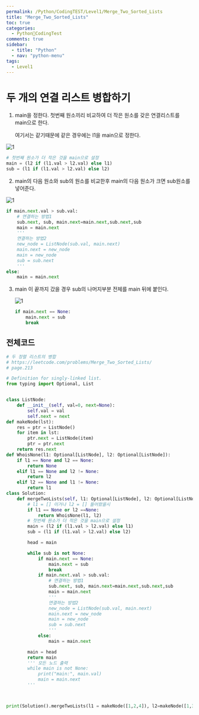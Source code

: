 ```yaml
---
permalink: /Python/CodingTEST/Level1/Merge_Two_Sorted_Lists
title: "Merge_Two_Sorted_Lists"
toc: true
categories:
  - Python🐸CodingTest
comments: true
sidebar:
  - title: "Python"
  - nav: "python-menu"
tags:
  - Level1
---
```


# 두 개의 연결 리스트 병합하기

1. main을 정한다. 첫번째 원소끼리 비교하여 더 작은 원소를 갖은 연결리스트를 main으로 한다.

   여기서는 같기때문에 같은 경우에는 l1을 main으로 정한다.

![1]({{site.baseurl}}/assets/images/python/a.png)

```python
# 첫번째 원소가 더 작은 것을 main으로 설정
main = (l2 if (l1.val > l2.val) else l1)
sub = (l1 if (l1.val > l2.val) else l2)
```

2. main의 다음 원소와 sub의 원소를 비교한후 main의 다음 원소가 크면 sub원소를 넣어준다.

![1]({{site.baseurl}}/assets/images/python/b.png)

```python
if main.next.val > sub.val:
    # 연결하는 방법1
    sub.next, sub, main.next=main.next,sub.next,sub
    main = main.next
    '''
    연결하는 방법2
    new_node = ListNode(sub.val, main.next)
    main.next = new_node
    main = new_node
    sub = sub.next
    '''
else:
    main = main.next
```

3. main 이 끝까지 갔을 경우 sub의 나머지부분 전체를 main 뒤에 붙인다.

   ![1]({{site.baseurl}}/assets/images/python/c.png)

   ```python
   if main.next == None:
       main.next = sub
       break
   ```

## 전체코드

```python
# 두 정렬 리스트의 병합
# https://leetcode.com/problems/Merge_Two_Sorted_Lists/
# page.213

# Definition for singly-linked list.
from typing import Optional, List


class ListNode:
    def __init__(self, val=0, next=None):
        self.val = val
        self.next = next
def makeNode(lst):
    res = ptr = ListNode()
    for item in lst:
        ptr.next = ListNode(item)
        ptr = ptr.next
    return res.next
def WhoisNone(l1: Optional[ListNode], l2: Optional[ListNode]):
    if l1 == None and l2 == None:
        return None
    elif l1 == None and l2 != None:
        return l2
    elif l2 == None and l1 != None:
        return l1
class Solution:
    def mergeTwoLists(self, l1: Optional[ListNode], l2: Optional[ListNode]) -> Optional[ListNode]:
        # l1 = [] 이거나 l2 = [] 들어왔을시
        if l1 == None or l2 ==None:
            return WhoisNone(l1, l2)
        # 첫번째 원소가 더 작은 것을 main으로 설정
        main = (l2 if (l1.val > l2.val) else l1)
        sub = (l1 if (l1.val > l2.val) else l2)

        head = main

        while sub is not None:
            if main.next == None:
                main.next = sub
                break
            if main.next.val > sub.val:
                # 연결하는 방법1
                sub.next, sub, main.next=main.next,sub.next,sub
                main = main.next
                '''
                연결하는 방법2
                new_node = ListNode(sub.val, main.next)
                main.next = new_node
                main = new_node
                sub = sub.next
                '''
            else:
                main = main.next

        main = head
        return main
        ''' 모든 노드 출력
        while main is not None:
            print("main:", main.val)
            main = main.next
        '''



print(Solution().mergeTwoLists(l1 = makeNode([1,2,4]), l2=makeNode([1,3,4,5,6,7])))
```

